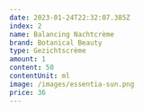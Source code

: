 ```yaml
---
date: 2023-01-24T22:32:07.385Z
index: 2
name: Balancing Nachtcrème
brand: Botanical Beauty
type: Gezichtscrème
amount: 1
content: 50
contentUnit: ml
image: /images/essentia-sun.png
price: 36
---
```

